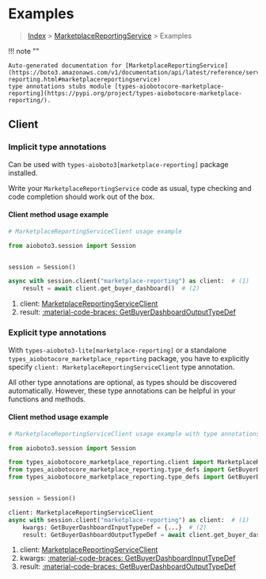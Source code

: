 # Examples

> [Index](../README.md) > [MarketplaceReportingService](./README.md) > Examples

!!! note ""

    Auto-generated documentation for [MarketplaceReportingService](https://boto3.amazonaws.com/v1/documentation/api/latest/reference/services/marketplace-reporting.html#marketplacereportingservice)
    type annotations stubs module [types-aiobotocore-marketplace-reporting](https://pypi.org/project/types-aiobotocore-marketplace-reporting/).

## Client

### Implicit type annotations

Can be used with `types-aioboto3[marketplace-reporting]` package installed.

Write your `MarketplaceReportingService` code as usual,
type checking and code completion should work out of the box.



#### Client method usage example

```python
# MarketplaceReportingServiceClient usage example

from aioboto3.session import Session


session = Session()

async with session.client("marketplace-reporting") as client:  # (1)
    result = await client.get_buyer_dashboard()  # (2)
```

1. client: [MarketplaceReportingServiceClient](./client.md)
2. result: [:material-code-braces: GetBuyerDashboardOutputTypeDef](./type_defs.md#getbuyerdashboardoutputtypedef)






### Explicit type annotations

With `types-aioboto3-lite[marketplace-reporting]`
or a standalone `types_aiobotocore_marketplace_reporting` package, you have to explicitly specify
`client: MarketplaceReportingServiceClient` type annotation.

All other type annotations are optional, as types should be discovered automatically.
However, these type annotations can be helpful in your functions and methods.


#### Client method usage example

```python
# MarketplaceReportingServiceClient usage example with type annotations

from aioboto3.session import Session

from types_aiobotocore_marketplace_reporting.client import MarketplaceReportingServiceClient
from types_aiobotocore_marketplace_reporting.type_defs import GetBuyerDashboardOutputTypeDef
from types_aiobotocore_marketplace_reporting.type_defs import GetBuyerDashboardInputTypeDef


session = Session()

client: MarketplaceReportingServiceClient
async with session.client("marketplace-reporting") as client:  # (1)
    kwargs: GetBuyerDashboardInputTypeDef = {...}  # (2)
    result: GetBuyerDashboardOutputTypeDef = await client.get_buyer_dashboard(**kwargs)  # (3)
```

1. client: [MarketplaceReportingServiceClient](./client.md)
2. kwargs: [:material-code-braces: GetBuyerDashboardInputTypeDef](./type_defs.md#getbuyerdashboardinputtypedef)
3. result: [:material-code-braces: GetBuyerDashboardOutputTypeDef](./type_defs.md#getbuyerdashboardoutputtypedef)






